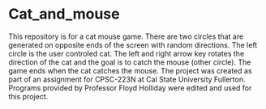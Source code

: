 # Cat_and_mouse
This repository is for a cat mouse game. There are two circles that are generated on opposite ends of the screen with random directions. The left circle is the user controled cat. The left and right arrow key rotates the direction of the cat and the goal is to catch the mouse (other circle). The game ends when the cat catches the mouse. The project was created as part of an assignment for CPSC-223N at Cal State University Fullerton. Programs provided by Professor Floyd Holliday were edited and used for this project.
